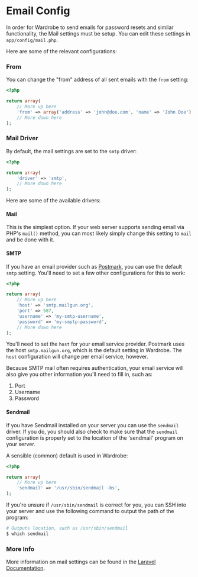 # Email Config

In order for Wardrobe to send emails for password resets and similar functionality, the Mail settings must be setup. You can edit these settings in `app/config/mail.php`.

Here are some of the relevant configurations:

### From

You can change the "from" address of all sent emails with the `from` setting:

```php
<?php

return array(
    // More up here
    'from' => array('address' => 'john@doe.com', 'name' => 'John Doe'),
    // More down here
);
```

### Mail Driver

By default, the mail settings are set to the `smtp` driver:

```php
<?php

return array(
    'driver' => 'smtp',
    // More down here
);
```

Here are some of the available drivers:

#### Mail

This is the simplest option. If your web server supports sending email via PHP's `mail()` method, you can most likely simply change this setting to `mail` and be done with it.

#### SMTP

If you have an email provider such as [Postmark](https://postmarkapp.com/), you can use the default `smtp` setting. You'll need to set a few other configurations for this to work:

```php
<?php

return array(
    // More up here
    'host' => 'smtp.mailgun.org',
    'port' => 587,
    'username' => 'my-smtp-username',
    'password' => 'my-smptp-password',
    // More down here
);
```

You'll need to set the `host` for your email service provider. Postmark uses the host `smtp.mailgun.org`, which is the default setting in Wardrobe. The `host` configuration will change per email service, however.

Because SMTP mail often requires authentication, your email service will also give you other information you'll need to fill in, such as:

1. Port
2. Username
3. Password

#### Sendmail

If you have Sendmail installed on your server you can use the `sendmail` driver. If you do, you should also check to make sure that the `sendmail` configuration is properly set to the location of the 'sendmail' program on your server.

A sensible (common) default is used in Wardrobe:

```php
<?php

return array(
    // More up here
    'sendmail' => '/usr/sbin/sendmail -bs',
);
```

If you're unsure if `/usr/sbin/sendmail` is correct for you, you can SSH into your server and use the following command to output the path of the program:

```bash
# Outputs location, such as /usr/sbin/sendmail
$ which sendmail
```

### More Info
More information on mail settings can be found in the [Laravel Documentation](http://laravel.com/docs/mail#configuration).